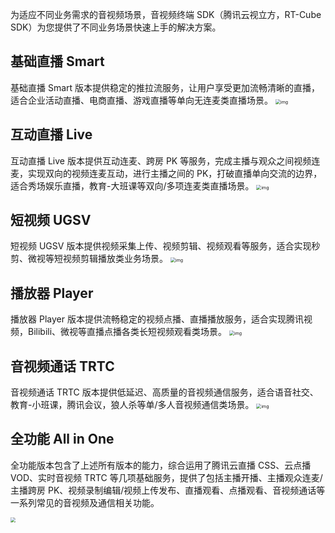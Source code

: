 为适应不同业务需求的音视频场景，音视频终端 SDK（腾讯云视立方，RT-Cube SDK）为您提供了不同业务场景快速上手的解决方案。

## 基础直播 Smart
基础直播 Smart 版本提供稳定的推拉流服务，让用户享受更加流畅清晰的直播，适合企业活动直播、电商直播、游戏直播等单向无连麦类直播场景。
<img src="https://main.qcloudimg.com/raw/38dcfa2669f51d1ba13a55e1fafce33d.png" alt="img" style="zoom: 50%;" />

## 互动直播 Live
互动直播 Live 版本提供互动连麦、跨房 PK 等服务，完成主播与观众之间视频连麦，实现双向的视频连麦互动，进行主播之间的 PK，打破直播单向交流的边界，适合秀场娱乐直播，教育-大班课等双向/多项连麦类直播场景。
<img src="https://main.qcloudimg.com/raw/bd9db977c165f8de76d2c59525ecc5a8.png" alt="img" style="zoom:50%;" />

## 短视频 UGSV
短视频 UGSV 版本提供视频采集上传、视频剪辑、视频观看等服务，适合实现秒剪、微视等短视频剪辑播放类业务场景。
<img src="https://main.qcloudimg.com/raw/ff4dce15b15f0424b3449a8487afb846.png" alt="img" style="zoom:50%;" />

## 播放器 Player
播放器 Player 版本提供流畅稳定的视频点播、直播播放服务，适合实现腾讯视频，Bilibili、微视等直播点播各类长短视频观看类场景。
<img src="https://main.qcloudimg.com/raw/17766ec14d8e963d49185a24ca4f4518.png" alt="img" style="zoom:50%;" />



## 音视频通话 TRTC
音视频通话 TRTC 版本提供低延迟、高质量的音视频通信服务，适合语音社交、教育-小班课，腾讯会议，狼人杀等单/多人音视频通信类场景。
<img src="https://main.qcloudimg.com/raw/ed6170c3b98a20897b4a37e7f6cc3d94.png" alt="img" style="zoom:50%;" />


## 全功能 All in One
全功能版本包含了上述所有版本的能力，综合运用了腾讯云直播 CSS、云点播 VOD、实时音视频 TRTC 等几项基础服务，提供了包括主播开播、主播观众连麦/主播跨房 PK、视频录制编辑/视频上传发布、直播观看、点播观看、音视频通话等一系列常见的音视频及通信相关功能。

<img src="https://main.qcloudimg.com/raw/cc9e33bb6c446b6bacaa6c5560d870e2.png" style="zoom: 50%;" />
